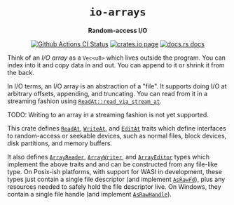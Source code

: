<div align="center">
  <h1><code>io-arrays</code></h1>

  <p>
    <strong>Random-access I/O</strong>
  </p>

  <p>
    <a href="https://github.com/sunfishcode/io-arrays/actions?query=workflow%3ACI"><img src="https://github.com/sunfishcode/io-arrays/workflows/CI/badge.svg" alt="Github Actions CI Status" /></a>
    <a href="https://crates.io/crates/io-arrays"><img src="https://img.shields.io/crates/v/io-arrays.svg" alt="crates.io page" /></a>
    <a href="https://docs.rs/io-arrays"><img src="https://docs.rs/io-arrays/badge.svg" alt="docs.rs docs" /></a>
  </p>
</div>

Think of an *I/O array* as a `Vec<u8>` which lives outside the program. You can
index into it and copy data in and out. You can append to it or shrink it from
the back.

In I/O terms, an I/O array is an abstraction of a "file". It supports doing I/O
at arbitrary offsets, appending, and truncating. You can read from it in a
streaming fashion using [`ReadAt::read_via_stream_at`].

TODO: Writing to an array in a streaming fashion is not yet supported.

This crate defines [`ReadAt`], [`WriteAt`], and [`EditAt`] traits which define
interfaces to random-access or seekable devices, such as normal files, block
devices, disk partitions, and memory buffers.

It also defines [`ArrayReader`], [`ArrayWriter`], and [`ArrayEditor`] types which
implement the above traits and and can be constructed from any file-like type.
On Posix-ish platforms, with support for WASI in development, these types just
contain a single file descriptor (and implement [`AsRawFd`]), plus any
resources needed to safely hold the file descriptor live. On Windows, they
contain a single file handle (and implement [`AsRawHandle`]).

[`ReadAt`]: https://docs.rs/io-arrays/latest/io_arrays/trait.ReadAt.html
[`WriteAt`]: https://docs.rs/io-arrays/latest/io_arrays/trait.WriteAt.html
[`EditAt`]: https://docs.rs/io-arrays/latest/io_arrays/trait.EditAt.html
[`ArrayReader`]: https://docs.rs/io-arrays/latest/io_arrays/struct.ArrayReader.html
[`ArrayWriter`]: https://docs.rs/io-arrays/latest/io_arrays/struct.ArrayWriter.html
[`ArrayEditor`]: https://docs.rs/io-arrays/latest/io_arrays/struct.ArrayEditor.html
[`AsRawFd`]: https://doc.rust-lang.org/std/os/unix/io/trait.AsRawFd.html
[`AsRawHandle`]: https://doc.rust-lang.org/std/os/windows/io/trait.AsRawHandle.html
[`ReadAt::read_via_stream_at`]: https://docs.rs/io-arrays/latest/io_arrays/trait.ReadAt.html#tymethod.read_via_stream_at
